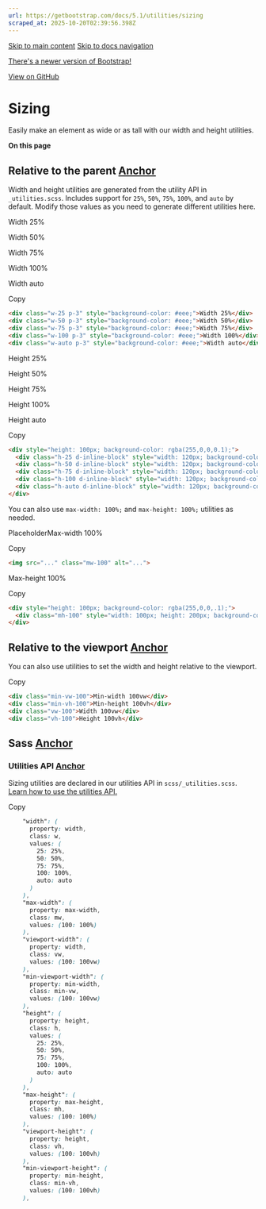 ```yaml
---
url: https://getbootstrap.com/docs/5.1/utilities/sizing
scraped_at: 2025-10-20T02:39:56.398Z
---
```


[Skip to main content](https://getbootstrap.com/docs/5.1/utilities/sizing/#content) [Skip to docs navigation](https://getbootstrap.com/docs/5.1/utilities/sizing/#bd-docs-nav)

[There's a newer version of Bootstrap!](https://getbootstrap.com/)

[View on GitHub](https://github.com/twbs/bootstrap/blob/v5.1.3/site/content/docs/5.1/utilities/sizing.md "View and edit this file on GitHub")

# Sizing

Easily make an element as wide or as tall with our width and height utilities.

**On this page**

## Relative to the parent [Anchor](https://getbootstrap.com/docs/5.1/utilities/sizing/\#relative-to-the-parent)

Width and height utilities are generated from the utility API in `_utilities.scss`. Includes support for `25%`, `50%`, `75%`, `100%`, and `auto` by default. Modify those values as you need to generate different utilities here.

Width 25%

Width 50%

Width 75%

Width 100%

Width auto

Copy

```html
<div class="w-25 p-3" style="background-color: #eee;">Width 25%</div>
<div class="w-50 p-3" style="background-color: #eee;">Width 50%</div>
<div class="w-75 p-3" style="background-color: #eee;">Width 75%</div>
<div class="w-100 p-3" style="background-color: #eee;">Width 100%</div>
<div class="w-auto p-3" style="background-color: #eee;">Width auto</div>
```

Height 25%

Height 50%

Height 75%

Height 100%

Height auto

Copy

```html
<div style="height: 100px; background-color: rgba(255,0,0,0.1);">
  <div class="h-25 d-inline-block" style="width: 120px; background-color: rgba(0,0,255,.1)">Height 25%</div>
  <div class="h-50 d-inline-block" style="width: 120px; background-color: rgba(0,0,255,.1)">Height 50%</div>
  <div class="h-75 d-inline-block" style="width: 120px; background-color: rgba(0,0,255,.1)">Height 75%</div>
  <div class="h-100 d-inline-block" style="width: 120px; background-color: rgba(0,0,255,.1)">Height 100%</div>
  <div class="h-auto d-inline-block" style="width: 120px; background-color: rgba(0,0,255,.1)">Height auto</div>
</div>
```

You can also use `max-width: 100%;` and `max-height: 100%;` utilities as needed.

PlaceholderMax-width 100%

Copy

```html
<img src="..." class="mw-100" alt="...">
```

Max-height 100%

Copy

```html
<div style="height: 100px; background-color: rgba(255,0,0,.1);">
  <div class="mh-100" style="width: 100px; height: 200px; background-color: rgba(0,0,255,.1);">Max-height 100%</div>
</div>
```

## Relative to the viewport [Anchor](https://getbootstrap.com/docs/5.1/utilities/sizing/\#relative-to-the-viewport)

You can also use utilities to set the width and height relative to the viewport.

Copy

```html
<div class="min-vw-100">Min-width 100vw</div>
<div class="min-vh-100">Min-height 100vh</div>
<div class="vw-100">Width 100vw</div>
<div class="vh-100">Height 100vh</div>

```

## Sass [Anchor](https://getbootstrap.com/docs/5.1/utilities/sizing/\#sass)

### Utilities API [Anchor](https://getbootstrap.com/docs/5.1/utilities/sizing/\#utilities-api)

Sizing utilities are declared in our utilities API in `scss/_utilities.scss`. [Learn how to use the utilities API.](https://getbootstrap.com/docs/5.1/utilities/api/#using-the-api)

Copy

```scss
    "width": (
      property: width,
      class: w,
      values: (
        25: 25%,
        50: 50%,
        75: 75%,
        100: 100%,
        auto: auto
      )
    ),
    "max-width": (
      property: max-width,
      class: mw,
      values: (100: 100%)
    ),
    "viewport-width": (
      property: width,
      class: vw,
      values: (100: 100vw)
    ),
    "min-viewport-width": (
      property: min-width,
      class: min-vw,
      values: (100: 100vw)
    ),
    "height": (
      property: height,
      class: h,
      values: (
        25: 25%,
        50: 50%,
        75: 75%,
        100: 100%,
        auto: auto
      )
    ),
    "max-height": (
      property: max-height,
      class: mh,
      values: (100: 100%)
    ),
    "viewport-height": (
      property: height,
      class: vh,
      values: (100: 100vh)
    ),
    "min-viewport-height": (
      property: min-height,
      class: min-vh,
      values: (100: 100vh)
    ),

```